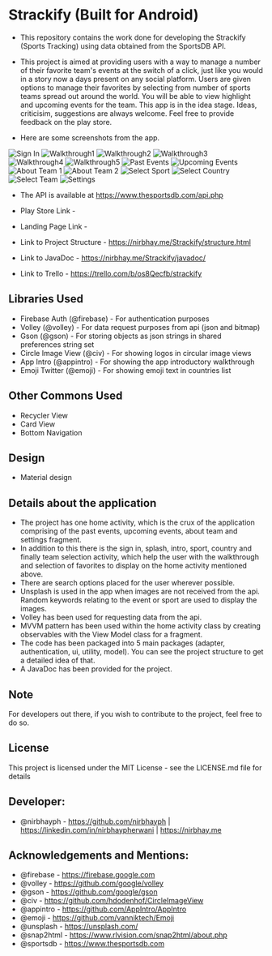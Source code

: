 # Strackify (Built for Android)

- This repository contains the work done for developing the Strackify (Sports Tracking) using data obtained from the SportsDB API. 

- This project is aimed at providing users with a way to manage a number of their favorite team's events at the switch of a click, just like you would in a story now a days present on any social platform. Users are given options to manage their favorites by selecting from number of sports teams spread out around the world. You will be able to view highlight and upcoming events for the team. This app is in the idea stage. Ideas, criticisim, suggestions are always welcome. Feel free to provide feedback on the play store. 

- Here are some screenshots from the app. 

![Sign In]()
![Walkthrough1]()
![Walkthrough2]()
![Walkthrough3]()
![Walkthrough4]()
![Walkthrough5]()
![Past Events]()
![Upcoming Events]()
![About Team 1]()
![About Team 2]()
![Select Sport]()
![Select Country]()
![Select Team]()
![Settings]()


- The API is available at https://www.thesportsdb.com/api.php

- Play Store Link - 

- Landing Page Link - 

- Link to Project Structure - https://nirbhay.me/Strackify/structure.html

- Link to JavaDoc - https://nirbhay.me/Strackify/javadoc/

- Link to Trello - https://trello.com/b/os8Qecfb/strackify

## Libraries Used 
- Firebase Auth (@firebase) - For authentication purposes 
- Volley (@volley) - For data request purposes from api (json and bitmap)
- Gson (@gson) - For storing objects as json strings in shared preferences string set
- Circle Image View (@civ) - For showing logos in circular image views
- App Intro (@appintro) - For showing the app introductory walkthrough
- Emoji Twitter (@emoji) - For showing emoji text in countries list

## Other Commons Used
- Recycler View
- Card View
- Bottom Navigation 

## Design 
- Material design 

## Details about the application 
- The project has one home activity, which is the crux of the application comprising of the past events, upcoming events, about team and settings fragment. 
- In addition to this there is the sign in, splash, intro, sport, country and finally team selection activity, which help the user with the walkthrough and selection of favorites to display on the home activity mentioned above. 
- There are search options placed for the user wherever possible. 
- Unsplash is used in the app when images are not received from the api. Random keywords relating to the event or sport are used to display the images. 
- Volley has been used for requesting data from the api. 
- MVVM pattern has been used within the home activity class by creating observables with the View Model class for a fragment. 
- The code has been packaged into 5 main packages (adapter, authentication, ui, utility, model). You can see the project structure to get a detailed idea of that. 
- A JavaDoc has been provided for the project. 

## Note 
For developers out there, if you wish to contribute to the project, feel free to do so. 

## License
This project is licensed under the MIT License - see the LICENSE.md file for details

## Developer:
- @nirbhayph - https://github.com/nirbhayph | https://linkedin.com/in/nirbhaypherwani | https://nirbhay.me

## Acknowledgements and Mentions:

- @firebase - https://firebase.google.com
- @volley - https://github.com/google/volley
- @gson - https://github.com/google/gson
- @civ - https://github.com/hdodenhof/CircleImageView
- @appintro - https://github.com/AppIntro/AppIntro
- @emoji - https://github.com/vanniktech/Emoji
- @unsplash - https://unsplash.com/
- @snap2html - https://www.rlvision.com/snap2html/about.php
- @sportsdb - https://www.thesportsdb.com
